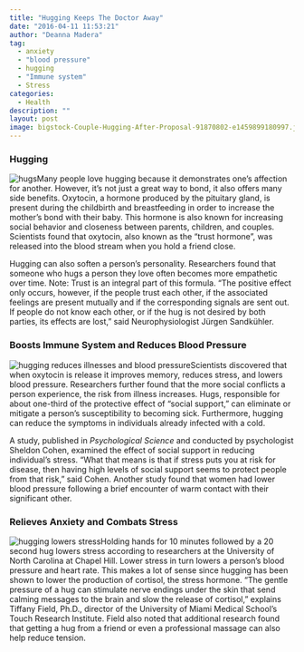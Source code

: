 ```yaml
---
title: "Hugging Keeps The Doctor Away"
date: "2016-04-11 11:53:21"
author: "Deanna Madera"
tag:
  - anxiety
  - "blood pressure"
  - hugging
  - "Immune system"
  - Stress
categories:
  - Health
description: ""
layout: post
image: bigstock-Couple-Hugging-After-Proposal-91870802-e1459899180997.jpg
---
```


### Hugging

![hugs](http://moderntips.com/wp-content/uploads/2016/04/bigstock-Senior-Couple-Sitting-On-Beach-92578181-e1459899331958.jpg)Many people love hugging because it demonstrates one’s affection for another. However, it’s not just a great way to bond, it also offers many side benefits. Oxytocin, a hormone produced by the pituitary gland, is present during the childbirth and breastfeeding in order to increase the mother’s bond with their baby. This hormone is also known for increasing social behavior and closeness between parents, children, and couples. Scientists found that oxytocin, also known as the “trust hormone”, was released into the blood stream when you hold a friend close.

Hugging can also soften a person’s personality. Researchers found that someone who hugs a person they love often becomes more empathetic over time. Note: Trust is an integral part of this formula. “The positive effect only occurs, however, if the people trust each other, if the associated feelings are present mutually and if the corresponding signals are sent out. If people do not know each other, or if the hug is not desired by both parties, its effects are lost,” said Neurophysiologist Jürgen Sandkühler.

### Boosts Immune System and Reduces Blood Pressure

![hugging reduces illnesses and blood pressure](http://moderntips.com/wp-content/uploads/2016/04/bigstock-Happy-team-of-doctors-showing-26892764-e1459902341951.jpg)Scientists discovered that when oxytocin is release it improves memory, reduces stress, and lowers blood pressure. Researchers further found that the more social conflicts a person experience, the risk from illness increases. Hugs, responsible for about one-third of the protective effect of “social support,” can eliminate or mitigate a person’s susceptibility to becoming sick. Furthermore, hugging can reduce the symptoms in individuals already infected with a cold.

A study, published in _Psychological Science_ and conducted by psychologist Sheldon Cohen, examined the effect of social support in reducing individual’s stress. “What that means is that if stress puts you at risk for disease, then having high levels of social support seems to protect people from that risk,” said Cohen. Another study found that women had lower blood pressure following a brief encounter of warm contact with their significant other.

### Relieves Anxiety and Combats Stress

![hugging lowers stress](http://moderntips.com/wp-content/uploads/2016/04/bigstock-Couple-in-hug-watching-sunrise-35553704-e1459900296649.jpg)Holding hands for 10 minutes followed by a 20 second hug lowers stress according to researchers at the University of North Carolina at Chapel Hill. Lower stress in turn lowers a person’s blood pressure and heart rate. This makes a lot of sense since hugging has been shown to lower the production of cortisol, the stress hormone. “The gentle pressure of a hug can stimulate nerve endings under the skin that send calming messages to the brain and slow the release of cortisol,” explains Tiffany Field, Ph.D., director of the University of Miami Medical School’s Touch Research Institute. Field also noted that additional research found that getting a hug from a friend or even a professional massage can also help reduce tension.

